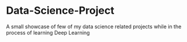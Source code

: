 # Data-Science-Project
A small showcase of few of my data science related projects while in the process of learning Deep Learning
